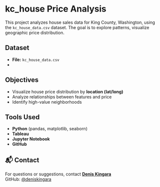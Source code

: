 #  kc_house Price Analysis

This project analyzes house sales data for King County, Washington, using the `kc_house_data.csv` dataset. The goal is to explore patterns, visualize geographic price distribution.

##  Dataset

- **File:** `kc_house_data.csv`
-
## Objectives

- Visualize house price distribution by **location (lat/long)**
- Analyze relationships between features and price
- Identify high-value neighborhoods

## Tools Used

- **Python** (pandas, matplotlib, seaborn)
- **Tableau**
- **Jupyter Notebook**
- **GitHub**


## 📬 Contact

For questions or suggestions, contact **[Denis Kingara](mailto:denikingara@gmail.com)**  
GitHub: [@deniskingara](https://github.com/deniskingara)
